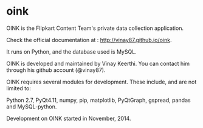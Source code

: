 # oink

OINK is the Flipkart Content Team's private data collection application.

Check the official documentation at : http://vinay87.github.io/oink.

It runs on Python, and the database used is MySQL.

OINK is developed and maintained by Vinay Keerthi. You can contact him through his github account (@vinay87).


OINK requires several modules for development. These include, and are not limited to:

Python 2.7, PyQt4.11, numpy, pip, matplotlib, PyQtGraph, gspread, pandas and MySQL-python.


Development on OINK started in November, 2014.
